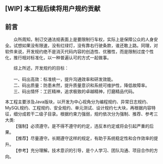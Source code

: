 ## \[WIP\] 本工程后续将用户规约贡献

## 前言

&emsp;&emsp;众所周知，制订交通法规表面上是要限制行车权，实际上是保障公众的人身安全。试想如果没有限速，没有红绿灯，没有靠右行驶条款，谁还敢上路。同理，对软件来说，开发规约绝不是消灭代码内容的创造性、优雅性，而是限制过度个性化，推行相对标准化，以一种普遍认可的方式一起做事。

&emsp;&emsp;综上所述，开发规约的目标：   </br>   
&emsp;&emsp;一、码出高效：标准统一，提升沟通效率和研发效能。  
&emsp;&emsp;二、码出质量：防患未然，提升质量意识和系统可维护性，降低故障率。  
&emsp;&emsp;三、码出情怀：工匠精神，追求极致的卓越精神，打磨精品代码。 

本工程主要涉及Java版块，以开发为中心视角分为编程规约、异常日志规约、MySQL规约、工程规约、安全规约、单元测试、设计规约七大块，再根据内容特征，细分成若干二级子目录。根据约束力强弱，规约依次分为强制、推荐、参考三大类:  
&emsp;&emsp;【强制】必须遵守。是不得不遵守的约定，违反本约定或将会引起严重的后果。  
&emsp;&emsp;【推荐】尽量遵守。长期遵守这样的规定，有助于系统稳定性和合作效率的提升。  
&emsp;&emsp;【参考】充分理解。技术意识的引导，是个人学习、团队沟通、项目合作的方向。
